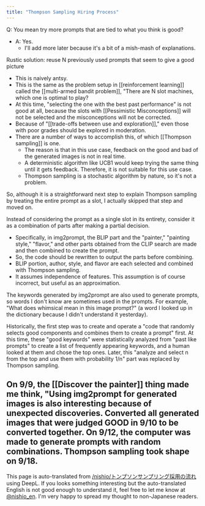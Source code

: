 ```yaml
---
title: "Thompson Sampling Hiring Process"
---
```


Q: You mean try more prompts that are tied to what you think is good?
- A: Yes.
    - I'll add more later because it's a bit of a mish-mash of explanations.

Rustic solution: reuse N previously used prompts that seem to give a good picture
- This is naively antsy.
- This is the same as the problem setup in [[reinforcement learning]] called the [[multi-armed bandit problem]], "There are N slot machines, which one is optimal to play?
- At this time, "selecting the one with the best past performance" is not good at all, because the slots with [[Pessimistic Misconceptions]] will not be selected and the misconceptions will not be corrected.
- Because of "[[trade-offs between use and exploration]]," even those with poor grades should be explored in moderation.
- There are a number of ways to accomplish this, of which [[Thompson sampling]] is one.
    - The reason is that in this use case, feedback on the good and bad of the generated images is not in real time.
    - A deterministic algorithm like UCB1 would keep trying the same thing until it gets feedback. Therefore, it is not suitable for this use case.
    - Thompson sampling is a stochastic algorithm by nature, so it's not a problem.

So, although it is a straightforward next step to explain Thompson sampling by treating the entire prompt as a slot, I actually skipped that step and moved on.

Instead of considering the prompt as a single slot in its entirety, consider it as a combination of parts after making a partial decision.
- Specifically, in img2prompt, the BLIP part and the "painter," "painting style," "flavor," and other parts obtained from the CLIP search are made and then combined to create the prompt.
- So, the code should be rewritten to output the parts before combining.
- BLIP portion, author, style, and flavor are each selected and combined with Thompson sampling.
- It assumes independence of features. This assumption is of course incorrect, but useful as an approximation.

The keywords generated by img2prompt are also used to generate prompts, so words I don't know are sometimes used in the prompts.
For example, "What does whimsical mean in this image prompt?" (a word I looked up in the dictionary because I didn't understand it yesterday).

Historically, the first step was to create and operate a "code that randomly selects good components and combines them to create a prompt" first.
At this time, these "good keywords" were statistically analyzed from "past like prompts" to create a list of frequently appearing keywords, and a human looked at them and chose the top ones.
Later, this "analyze and select n from the top and use them with probability 1/n" part was replaced by Thompson sampling.

On 9/9, the [[Discover the painter]] thing made me think, "Using img2prompt for generated images is also interesting because of unexpected discoveries.
Converted all generated images that were judged GOOD in 9/10 to be converted together.
On 9/12, the computer was made to generate prompts with random combinations.
Thompson sampling took shape on 9/18.
---
This page is auto-translated from [/nishio/トンプソンサンプリング採用の流れ](https://scrapbox.io/nishio/トンプソンサンプリング採用の流れ) using DeepL. If you looks something interesting but the auto-translated English is not good enough to understand it, feel free to let me know at [@nishio_en](https://twitter.com/nishio_en). I'm very happy to spread my thought to non-Japanese readers.